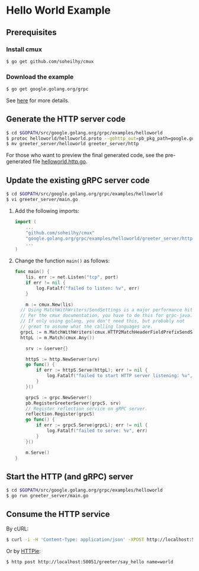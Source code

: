 # Hello World Example

## Prerequisites

### Install cmux

```bash
$ go get github.com/soheilhy/cmux
```

### Download the example

```bash
$ go get google.golang.org/grpc
```

See [here][1] for more details.

## Generate the HTTP server code

```bash
$ cd $GOPATH/src/google.golang.org/grpc/examples/helloworld
$ protoc helloworld/helloworld.proto --gohttp_out=pb_pkg_path=google.golang.org/grpc/examples/helloworld/helloworld:greeter_server
$ mv greeter_server/helloworld greeter_server/http
```

For those who want to preview the final generated code, see the pre-generated file [helloworld.http.go](helloworld.http.go).

## Update the existing gRPC server code

```bash
$ cd $GOPATH/src/google.golang.org/grpc/examples/helloworld
$ vi greeter_server/main.go
```

1. Add the following imports:

    ```go
    import (
    	...
    	"github.com/soheilhy/cmux"
    	"google.golang.org/grpc/examples/helloworld/greeter_server/http"
    	...
    )
    ```

2. Change the function `main()` as follows:

    ```go
    func main() {
    	lis, err := net.Listen("tcp", port)
    	if err != nil {
    		log.Fatalf("failed to listen: %v", err)
    	}

    	m := cmux.New(lis)
      // Using MatchWithWriters/SendSettings is a major performance hit (around 15%).
      // Per the cmux documentation, you have to do this for grpc-java.
      // If only using golang, you don't need this, but probably not
      // great to assume what the calling languages are.
      grpcL := m.MatchWithWriters(cmux.HTTP2MatchHeaderFieldPrefixSendSettings("content-type", "application/grpc"))
      httpL := m.Match(cmux.Any())

    	srv := &server{}

    	httpS := http.NewServer(srv)
    	go func() {
    		if err := httpS.Serve(httpL); err != nil {
    			log.Fatalf("failed to start HTTP server listening: %v", err)
    		}
    	}()

    	grpcS := grpc.NewServer()
    	pb.RegisterGreeterServer(grpcS, srv)
    	// Register reflection service on gRPC server.
    	reflection.Register(grpcS)
    	go func() {
    		if err := grpcS.Serve(grpcL); err != nil {
    			log.Fatalf("failed to serve: %v", err)
    		}
    	}()

    	m.Serve()
    }
    ```

## Start the HTTP (and gRPC) server

```bash
$ cd $GOPATH/src/google.golang.org/grpc/examples/helloworld
$ go run greeter_server/main.go
```

## Consume the HTTP service

By cURL:

```bash
$ curl -i -H 'Content-Type: application/json' -XPOST http://localhost:50051/greeter/say_hello -d '{"name": "world"}'
```

Or by [HTTPie][2]:

```bash
$ http post http://localhost:50051/greeter/say_hello name=world
```


[1]: http://www.grpc.io/docs/quickstart/go.html#download-the-example
[2]: https://github.com/jakubroztocil/httpie
